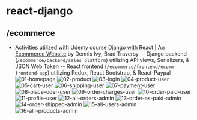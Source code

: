 # react-django

## /ecommerce

- Activities utilized with Udemy course [Django with React | An Ecommerce Website](https://www.udemy.com/course/django-with-react-an-ecommerce-website) by Dennis Ivy, Brad Traversy
  -- Django backend (`/ecommerce/backend/sales_platform`) utilizing API views, Serializers, & JSON Web Token
  -- React frontend (`/ecommerce/frontend/ecomm-frontend-app`) utilizing Redux, React Bootstrap, & React-Paypal
![01-homepage](https://github.com/user-attachments/assets/0694a4ec-fc66-4885-a238-e761eda65a0a)
![02-product](https://github.com/user-attachments/assets/c1aeeaee-fcda-47c3-bbc2-69517f549e0b)
![03-login](https://github.com/user-attachments/assets/8b002ddb-2839-4e04-a786-6a4c71399b38)
![04-product-user](https://github.com/user-attachments/assets/fc9af3f0-6207-492e-af0e-cc0eaf36b0fe)
![05-cart-user](https://github.com/user-attachments/assets/47ba4e7f-fc09-4cd6-a1ce-1d8f28574870)
![06-shipping-user](https://github.com/user-attachments/assets/5b6a405f-2b92-4003-bf92-7975bfd48151)
![07-payment-user](https://github.com/user-attachments/assets/687f8a31-dccb-4bfd-bff1-ee6aab81266f)
![08-place-oder-user](https://github.com/user-attachments/assets/405d6486-00ba-4b32-ab26-7b6f0249ec98)
![09-order-charges-user](https://github.com/user-attachments/assets/43d1ea99-3434-40f9-85db-ad923200f635)
![10-order-paid-user](https://github.com/user-attachments/assets/86a59a51-06a4-4a86-b0f7-1d5f1523ed90)
![11-profile-user](https://github.com/user-attachments/assets/00fc82e3-659f-456e-bfd3-75687219527f)
![12-all-orders-admin](https://github.com/user-attachments/assets/61da4b84-b934-4b36-b786-4793fa9d677c)
![13-order-as-paid-admin](https://github.com/user-attachments/assets/5fcfd57c-368f-4d0c-ad84-e4438a32b398)
![14-order-shipped-admin](https://github.com/user-attachments/assets/f6ab2bed-018f-41fe-9868-41d1238ffcbf)
![15-all-users-admin](https://github.com/user-attachments/assets/b85f71ad-c67b-439a-a038-3896f39d8659)
![16-alll-products-admin](https://github.com/user-attachments/assets/aafd2ebc-3c4c-4c56-a15b-014066101c9d)
